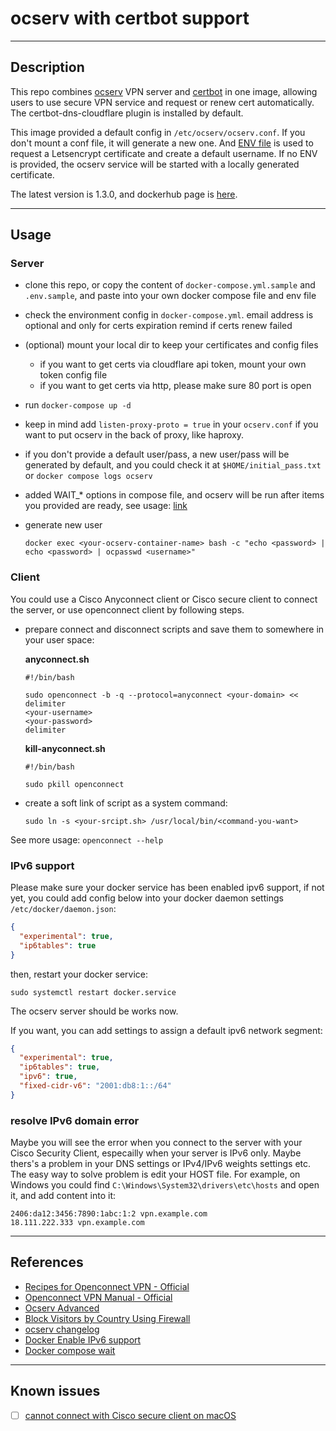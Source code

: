 # ocserv with certbot support

---

## Description

This repo combines [ocserv](https://ocserv.gitlab.io/www/recipes.html) VPN server and [certbot](https://eff-certbot.readthedocs.io/en/stable/using.html#) in one image, allowing users to use secure VPN service and request or renew cert automatically.  The certbot-dns-cloudflare plugin is installed by default.

This image provided a default config in `/etc/ocserv/ocserv.conf`. If you don't mount a conf file, it will generate a new one. And [ENV file](https://github.com/PandaRyshan/ocserv/blob/main/.env) is used to request a Letsencrypt certificate and create a default username. If no ENV is provided, the ocserv service will be started with a locally generated certificate.

The latest version is 1.3.0, and dockerhub page is [here](https://ocserv.gitlab.io/www/download.html).

---

## Usage

### Server

* clone this repo, or copy the content of `docker-compose.yml.sample` and `.env.sample`, and paste into your own docker compose file and env file
* check the environment config in `docker-compose.yml`. email address is optional and only for certs expiration remind if certs renew failed
* (optional) mount your local dir to keep your certificates and config files
  * if you want to get certs via cloudflare api token, mount your own token config file
  * if you want to get certs via http, please make sure 80 port is open
* run `docker-compose up -d`
* keep in mind add `listen-proxy-proto = true` in your `ocserv.conf` if you want to put ocserv in the back of proxy, like haproxy.
* if you don't provide a default user/pass, a new user/pass will be generated by default, and you could check it at `$HOME/initial_pass.txt` or `docker compose logs ocserv`
* added WAIT_* options in compose file, and ocserv will be run after items you provided are ready, see usage: [link](https://github.com/ufoscout/docker-compose-wait)
* generate new user

   ```shell
   docker exec <your-ocserv-container-name> bash -c "echo <password> | echo <password> | ocpasswd <username>"
   ```
  
### Client

You could use a Cisco Anyconnect client or Cisco secure client to connect the server, or use openconnect client by following steps.

* prepare connect and disconnect scripts and save them to somewhere in your user space:

    **anyconnect.sh**

    ```shell
    #!/bin/bash

    sudo openconnect -b -q --protocol=anyconnect <your-domain> << delimiter
    <your-username>
    <your-password>
    delimiter
    ```

    **kill-anyconnect.sh**

    ```shell
    #!/bin/bash

    sudo pkill openconnect
    ```

* create a soft link of script as a system command:

    ```shell
    sudo ln -s <your-srcipt.sh> /usr/local/bin/<command-you-want>
    ```

See more usage: `openconnect --help`

### IPv6 support

Please make sure your docker service has been enabled ipv6 support, if not yet, you could add config below into your docker daemon settings `/etc/docker/daemon.json`:

```json
{
  "experimental": true,
  "ip6tables": true
}
```

then, restart your docker service:

```shell
sudo systemctl restart docker.service
```

The ocserv server should be works now.

If you want, you can add settings to assign a default ipv6 network segment:

```json
{
  "experimental": true,
  "ip6tables": true,
  "ipv6": true,
  "fixed-cidr-v6": "2001:db8:1::/64"
}
```

### resolve IPv6 domain error

Maybe you will see the error when you connect to the server with your Cisco Security Client, especailly when your server is IPv6 only. Maybe thers's a problem in your DNS settings or IPv4/IPv6 weights settings etc. The easy way to solve problem is edit your HOST file. For example, on Windows you could find `C:\Windows\System32\drivers\etc\hosts` and open it, and add content into it:

```text
2406:da12:3456:7890:1abc:1:2 vpn.example.com
18.111.222.333 vpn.example.com
```

---

## References

* [Recipes for Openconnect VPN - Official](https://ocserv.gitlab.io/www/recipes.html)
* [Openconnect VPN Manual - Official](https://ocserv.gitlab.io/www/manual.html)
* [Ocserv Advanced](https://www.linuxbabe.com/linux-server/ocserv-openconnect-vpn-advanced)
* [Block Visitors by Country Using Firewall](https://www.ip2location.com/free/visitor-blocker)
* [ocserv changelog](https://ocserv.gitlab.io/www/changelog.html)
* [Docker Enable IPv6 support](https://docs.docker.com/config/daemon/ipv6/)
* [Docker compose wait](https://github.com/ufoscout/docker-compose-wait)

---

## Known issues

* [ ] [cannot connect with Cisco secure client on macOS](https://github.com/PandaRyshan/ocserv/issues/4)
